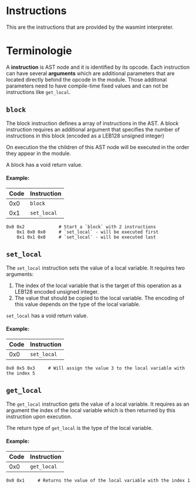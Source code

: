 # Instructions

This are the instructions that are provided by the wasmint interpreter.

# Terminologie

A **instruction** is AST node and it is identified by its opcode. 
Each instruction can have several **arguments** which are additional parameters that
are located directly behind the opcode in the module. 
Those additonal parameters need to have compile-time fixed values and
can not be instructions like `get_local`.


## `block`

The block instruction defines a array of instructions in the AST. A block instruction requires an additional argument
that specifies the number of instructions in this block (encoded as a LEB128 unsigned integer)

On execution the the children of this AST node will be executed in the order they appear in the module.

A block has a void return value.

#### Example:

Code | Instruction
-----|-------------
0x0  | `block`
0x1  | `set_local`

```
0x0 0x2             # Start a `block` with 2 instructions
    0x1 0x0 0x0     # `set_local` - will be executed first
    0x1 0x1 0x0     # `set_local` - will be executed last
```


## `set_local`

The `set_local` instruction sets the value of a local variable. It requires two arguments:

1. The index of the local variable that is the target of this operation as a LEB128 encoded unsigned integer.
2. The value that should be copied to the local variable. The encoding of this value depends on the type of the local variable.

`set_local` has a void return value.

#### Example:

Code | Instruction
-----|-------------
0x0  | `set_local`

```
0x0 0x5 0x3     # Will assign the value 3 to the local variable with the index 5
```

## `get_local`

The `get_local` instruction gets the value of a local variable. It requires as an argument the index of the local variable
which is then returned by this instruction upon execution.

The return type of `get_local` is the type of the local variable.

#### Example:

Code | Instruction
-----|-------------
0x0  | `get_local`

```
0x0 0x1     # Returns the value of the local variable with the index 1
```

